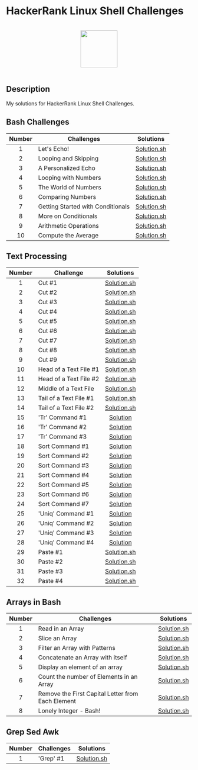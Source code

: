 # HackerRank Linux Shell Challenges

<p align="center">  
	<br>
	<a href="https://www.hackerrank.com/kursadkalenderb1">
        <img height=100 src="https://hrcdn.net/community-frontend/assets/brand/logo-new-white-green-a5cb16e0ae.svg"> 
    	</a>
	<br>
	<br>
</p>

## Description
My solutions for HackerRank Linux Shell Challenges.

## Bash Challenges

| Number | Challenges | Solutions |
|:------:|------------|:---------:|
| 1 |Let's Echo! | [Solution.sh](Challenges/Bash/Let's%20Echo.sh)
| 2 |Looping and Skipping | [Solution.sh](Challenges/Bash/Looping%20and%20Skipping.sh)
| 3 |A Personalized Echo | [Solution.sh](Challenges/Bash/A%20Personalized%20Echo.sh)
| 4 |Looping with Numbers | [Solution.sh](Challenges/Bash/Looping%20with%20Numbers.sh)
| 5 |The World of Numbers | [Solution.sh](Challenges/Bash/The%20World%20of%20Numbers.sh)
| 6 |Comparing Numbers | [Solution.sh](Challenges/Bash/Comparing%20Numbers.sh)
| 7 |Getting Started with Conditionals | [Solution.sh](Challenges/Bash/Getting%20Started%20with%20Conditionals.sh)
| 8 |More on Conditionals | [Solution.sh](Challenges/Bash/More%20on%20Conditionals.sh)
| 9 |Arithmetic Operations | [Solution.sh](Challenges/Bash/Arithmetic%20Operations.sh)
| 10 |Compute the Average | [Solution.sh](Challenges/Bash/Compute%20the%20Average.sh)

## Text Processing

| Number | Challenge | Solutions |
|:------:|-----------|:---------:|
| 1 |Cut #1| [Solution.sh](Challenges/Text%20Processing/Cut%20%231.sh) |
| 2 |Cut #2| [Solution.sh](Challenges/Text%20Processing/Cut%20%232.sh) |
| 3 |Cut #3| [Solution.sh](Challenges/Text%20Processing/Cut%20%233.sh) |
| 4 |Cut #4| [Solution.sh](Challenges/Text%20Processing/Cut%20%234.sh) |
| 5 |Cut #5| [Solution.sh](Challenges/Text%20Processing/Cut%20%235.sh) |
| 6 |Cut #6| [Solution.sh](Challenges/Text%20Processing/Cut%20%236.sh) |
| 7 |Cut #7| [Solution.sh](Challenges/Text%20Processing/Cut%20%237.sh) |
| 8 |Cut #8| [Solution.sh](Challenges/Text%20Processing/Cut%20%238.sh) |
| 9 |Cut #9| [Solution.sh](Challenges/Text%20Processing/Cut%20%239.sh) |
| 10 |Head of a Text File #1| [Solution.sh](Challenges/Text%20Processing/Head%20of%20a%20Text%20File%20%231.sh) |
| 11 |Head of a Text File #2| [Solution.sh](Challenges/Text%20Processing/Head%20of%20a%20Text%20File%20%232.sh) |
| 12 |Middle of a Text File| [Solution.sh](Challenges/Text%20Processing/Middle%20of%20a%20Text%20File.sh) |
| 13 |Tail of a Text File #1| [Solution.sh](Challenges/Text%20Processing/Tail%20of%20a%20Text%20File%20%231.sh) |
| 14 |Tail of a Text File #2| [Solution.sh](Challenges/Text%20Processing/Tail%20of%20a%20Text%20File%20%232.sh) |
| 15 |'Tr' Command #1 | [Solution](Challenges/Text%20Processing/'Tr'%20Command%20%231.sh) |
| 16 |'Tr' Command #2 | [Solution](Challenges/Text%20Processing/'Tr'%20Command%20%232.sh) |
| 17 |'Tr' Command #3 | [Solution](Challenges/Text%20Processing/'Tr'%20Command%20%233.sh) |
| 18 |Sort Command #1 | [Solution](Challenges/Text%20Processing/Sort%20Command%20%231.sh) |
| 19 |Sort Command #2 | [Solution](Challenges/Text%20Processing/Sort%20Command%20%232.sh) |
| 20 |Sort Command #3 | [Solution](Challenges/Text%20Processing/Sort%20Command%20%233.sh) |
| 21 |Sort Command #4 | [Solution](Challenges/Text%20Processing/Sort%20Command%20%234.sh) |
| 22 |Sort Command #5 | [Solution](Challenges/Text%20Processing/Sort%20Command%20%235.sh) |
| 23 |Sort Command #6 | [Solution](Challenges/Text%20Processing/Sort%20Command%20%236.sh) |
| 24 |Sort Command #7 | [Solution](Challenges/Text%20Processing/Sort%20Command%20%237.sh) |
| 25 |'Uniq' Command #1 | [Solution](Challenges/Text%20Processing/'Uniq'%20Command%20%231.sh) |
| 26 |'Uniq' Command #2 | [Solution](Challenges/Text%20Processing/'Uniq'%20Command%20%232.sh) |
| 27 |'Uniq' Command #3 | [Solution](Challenges/Text%20Processing/'Uniq'%20Command%20%233.sh) |
| 28 |'Uniq' Command #4 | [Solution](Challenges/Text%20Processing/'Uniq'%20Command%20%234.sh) |
| 29 |Paste #1| [Solution.sh](Challenges/Text%20Processing/Paste%20%231.sh) |
| 30 |Paste #2| [Solution.sh](Challenges/Text%20Processing/Paste%20%232.sh) |
| 31 |Paste #3| [Solution.sh](Challenges/Text%20Processing/Paste%20%233.sh) |
| 32 |Paste #4| [Solution.sh](Challenges/Text%20Processing/Paste%20%234.sh) |

## Arrays in Bash

| Number | Challenges | Solutions |
|:------:|------------|:---------:|
| 1 |Read in an Array | [Solution.sh](Challenges/Arrays%20in%20Bash/Read%20in%20an%20Array.sh)
| 2 |Slice an Array | [Solution.sh](Challenges/Arrays%20in%20Bash/Slice%20an%20Array.sh)
| 3 |Filter an Array with Patterns | [Solution.sh](Challenges/Arrays%20in%20Bash/Filter%20an%20Array%20with%20Patterns.sh)
| 4 |Concatenate an Array with itself | [Solution.sh](Challenges/Arrays%20in%20Bash/Concatenate%20an%20array%20with%20itself.sh)
| 5 |Display an element of an array | [Solution.sh](Challenges/Arrays%20in%20Bash/Display%20an%20element%20of%20an%20array.sh)
| 6 |Count the number of Elements in an Array | [Solution.sh](Challenges/Arrays%20in%20Bash/Count%20the%20number%20of%20Elements%20in%20an%20Array.sh)
| 7 |Remove the First Capital Letter from Each Element | [Solution.sh](Challenges/Arrays%20in%20Bash/Remove%20the%20First%20Capital%20Letter%20from%20Each%20Element.sh)
| 8 |Lonely Integer - Bash! | [Solution.sh](Challenges/Arrays%20in%20Bash/Lonely%20Integer%20-%20Bash!.sh)

## Grep Sed Awk

| Number | Challenges | Solutions |
|:------:|------------|:---------:|
| 1 |'Grep' #1 | [Solution.sh](Challenges/Grep%20Sed%20Awk/'Grep'%20%231.sh)
